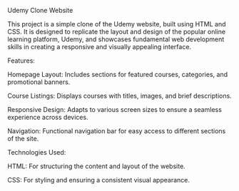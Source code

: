 Udemy Clone Website

This project is a simple clone of the Udemy website, built using HTML and CSS. It is designed to replicate the layout and design of the popular online learning platform, Udemy, and showcases fundamental web development skills in creating a responsive and visually appealing interface.

Features:

Homepage Layout: Includes sections for featured courses, categories, and promotional banners.

Course Listings: Displays courses with titles, images, and brief descriptions.

Responsive Design: Adapts to various screen sizes to ensure a seamless experience across devices.

Navigation: Functional navigation bar for easy access to different sections of the site.

Technologies Used:

HTML: For structuring the content and layout of the website.

CSS: For styling and ensuring a consistent visual appearance.

